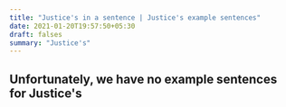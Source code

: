 ```yaml
---
title: "Justice's in a sentence | Justice's example sentences"
date: 2021-01-20T19:57:50+05:30
draft: falses
summary: "Justice's"
---
```

## Unfortunately, we have no example sentences for Justice's                 
